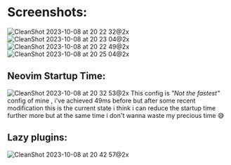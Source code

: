 # Screenshots:
![CleanShot 2023-10-08 at 20 22 32@2x](https://github.com/suvasanket/.dotfiles/assets/113333521/4f2a451a-1d79-4c00-8bb4-bfb255e166e0)
![CleanShot 2023-10-08 at 20 23 04@2x](https://github.com/suvasanket/.dotfiles/assets/113333521/14425d2d-52ae-421a-a1dc-52e5458d4ce8)
![CleanShot 2023-10-08 at 20 22 49@2x](https://github.com/suvasanket/.dotfiles/assets/113333521/9335ea56-396f-435f-8c5d-278df4f6b167)
![CleanShot 2023-10-08 at 20 25 04@2x](https://github.com/suvasanket/.dotfiles/assets/113333521/02496d0e-09e3-4417-a579-f6d49bf715bb)

## Neovim Startup Time:
![CleanShot 2023-10-08 at 20 32 53@2x](https://github.com/suvasanket/.dotfiles/assets/113333521/44db3709-6ee7-448a-818d-6d42ecfc479a)
This config is *"Not the fastest"* config of mine , i've achieved 49ms before but after some recent modification this is the current state i think i can reduce 
the startup time further more but at the same time i don't wanna waste my precious time 😅

## Lazy plugins:
![CleanShot 2023-10-08 at 20 42 57@2x](https://github.com/suvasanket/.dotfiles/assets/113333521/a7fd2eeb-22d6-4530-8a33-31f96e38fe6b)
